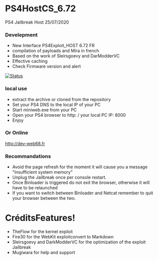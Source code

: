 # PS4HostCS_6.72
PS4 Jailbreak Host 25/07/2020

### Develepment
  - New Interface PS4Exploit_HOST 6.72 FR
  - compilation of payloads and Mira in french
  - Based on the work of Sleirsgoevy and DarModderVC
  - Effective caching
  - Check Firmware version and alert


[![Status](https://travis-ci.org/joemccann/dillinger.svg?branch=master)](https://travis-ci.org/joemccann/dillinger)

### local use 
  - extract the archive or cloned from the repository
  - Set your PS4 DNS to the local IP of your PC
  - Start miniweb.exe from your PC
  - Open your PS4 browser to http: / your local PC IP: 8000
  - Enjoy
  ### Or Online
  http://dev-web68.fr

### Recommandations
- Avoid the page refresh for the moment it will cause you a message "Insufficient system memory"
- Unplug the Jailbreak once per console restart.
- Once Binloader is triggered do not exit the browser, otherwise it will have to be relaunched
- If you want to switch between Binloader and Netcat remember to quit your browser between the two.

# CréditsFeatures!
  - TheFlow for the kernel exploit
  - Fire30 for the WebKit exploitconvert to Markdown
  - Sleirsgoevy and DarkModderVC for the optimization of the exploit Jailbreak
  - Mugiwara for help and support